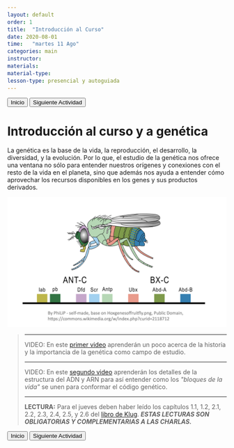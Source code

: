 ```yaml
---
layout: default
order: 1
title:  "Introducción al Curso"
date: 2020-08-01
time:   "martes 11 Ago"
categories: main
instructor: 
materials: 
material-type: 
lesson-type: presencial y autoguiada
---
```


<a href="https://pesalerno.github.io/genetica-ago-2020/"><button>Inicio</button></a>    <a href="https://pesalerno.github.io/genetica-ago-2020/main/2020/08/01/2_herencia.html"><button>Siguiente Actividad</button></a>

# Introducción al curso y a genética

La genética es la base de la vida, la reproducción, el desarrollo, la diversidad, y la evolución. Por lo que, el estudio de la genética nos ofrece una ventana no sólo para entender nuestros orígenes y conexiones con el resto de la vida en el planeta, sino que además nos ayuda a entender cómo aprovechar los recursos disponibles en los genes y sus productos derivados. 

![](https://github.com/pesalerno/genetica-ago-2020/blob/master/files/mosca.png?raw=true)<br>

>---------------------
> VIDEO: En este [primer video]() aprenderán un poco acerca de la historia y la importancia de la genética como campo de estudio. 
> 
> ----------------------
> VIDEO: En este [segundo video](https://www.youtube.com/watch?v=0lZRAShqft0) aprenderán los detalles de la estructura del ADN y ARN para así entender como los *"bloques de la vida"* se unen para conformar el código genético. 
> 
> -------------------------
> **LECTURA:** Para el jueves deben haber leído los capítulos 1.1, 1.2, 2.1, 2.2, 2.3, 2.4, 2.5, y 2.6 del [libro de Klug](https://drive.google.com/file/d/1EYHyd609xFUCAV4ZOnwjq01upw62ktgp/view?usp=sharing). ***ESTAS LECTURAS SON OBLIGATORIAS Y COMPLEMENTARIAS A LAS CHARLAS.*** 
> 

 
<a href="https://pesalerno.github.io/genetica-ago-2020/"><button>Inicio</button></a>    <a href="https://pesalerno.github.io/genetica-ago-2020/main/2020/08/01/2_herencia.html"><button>Siguiente Actividad</button></a>
